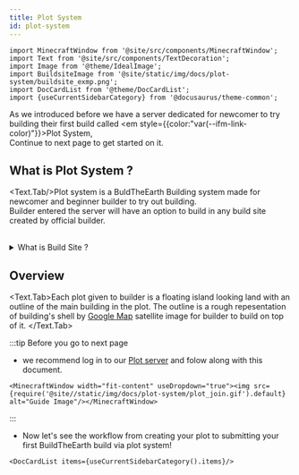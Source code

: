 ```yaml
---
title: Plot System
id: plot-system
---
```

```mdx-code-block
import MinecraftWindow from '@site/src/components/MinecraftWindow';
import Text from '@site/src/components/TextDecoration';
import Image from '@theme/IdealImage';
import BuildsiteImage from '@site/static/img/docs/plot-system/buildsite_exmp.png';
import DocCardList from '@theme/DocCardList';
import {useCurrentSidebarCategory} from '@docusaurus/theme-common';
```
<!-- Brief Intro -->
As we introduced before we have a server dedicated for newcomer to try building their first build called <em style={{color:"var(--ifm-link-color)"}}>Plot System</em>,<br/>
Continue to next page to get started on it.

<!-- Main Topic -->
## What is Plot System ?
<Text.Tab/>Plot system is a BuldTheEarth Building system made for newcomer and beginner builder to try out building.<br/>
Builder entered  the server will have an option to build in any build site created by official builder.<br/><br/>
<details><summary>What is Build Site ?</summary>

Build site is an on-going team project in every country we're building on(ASEAN).<br/>
the plot's buildsite is originally outlined in the [Master server](../visiting#1-master-server) and submit to [Plot server](../visiting#2-plot-server) for everyone to build on.



:::info our buildsite at Malaysia, Klang
<dt><sup>this buildsite is registered in plot system too!</sup></dt>
<Image img={BuildsiteImage} width="500rem" className="item shadow--md" style={{borderRadius:"6px"}} alt="Welsome To ASEAN BTE" />
:::
</details>

## Overview
<Text.Tab>Each plot given to builder is a floating island looking land with an outline of the main building in the plot.
The outline is a rough repesentation of building's shell by [Google Map](https://www.google.com/maps/) satellite image for builder to build on top of it.
</Text.Tab>

:::tip Before you go to next page
- we recommend log in to our [Plot server](../visiting#2-plot-server) and folow along with this document.

```mdx-code-block
<MinecraftWindow width="fit-content" useDropdown="true"><img src={require('@site//static/img/docs/plot-system/plot_join.gif').default} alt="Guide Image"/></MinecraftWindow>
```
:::

- Now let's see the workflow from creating your plot to submitting your first BuildTheEarth build via plot system!

```mdx-code-block
<DocCardList items={useCurrentSidebarCategory().items}/>
```